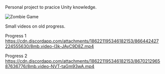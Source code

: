 Personal project to pracice Unity knowledge.

![Zombie Game](https://user-images.githubusercontent.com/9462056/140250841-b2a18b15-59c3-4a70-8bab-b171ca25ebcd.jpg)

Small videos on old progress.

Progress 1
https://cdn.discordapp.com/attachments/186221195346182153/866442427224555630/8mb.video-l3k-JAyC9D8Z.mp4

Progress 2
https://cdn.discordapp.com/attachments/186221195346182153/867021296587636776/8mb.video-NVT-taGm93wA.mp4
